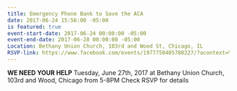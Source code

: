 ```yaml
---
title: Emergency Phone Bank to Save the ACA
date: 2017-06-24 15:56:00 -05:00
is featured: true
event-start-date: 2017-06-24 00:00:00 -05:00
event-end-date: 2017-06-28 00:00:00 -05:00
Location: Bethany Union Church, 103rd and Wood St, Chicago, IL
RSVP-link: https://www.facebook.com/events/1977750405780227/?acontext=%7B%22source%22%3A4%2C%22action_history%22%3A%22null%22%7D&source=4&action_history=null
---
```


**WE NEED YOUR HELP** Tuesday, June 27th, 2017 at Bethany Union Church, 103rd and Wood, Chicago from 5-8PM  Check RSVP for details